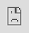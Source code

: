 Title: Never think about Python formatting again
Slug: python-formatting-with-black
Date: 2020-04-24 12:00
Category: Programming

At some point you realise that formatting your Python code is important.
You want your code to be readable, but what's the _right_ way to format it?
You recognise that it's much harder to read this:

```python
some_things = {"carrots": [1,2 ],
"apples":[
3,3, 3
], "pears": [] }
```

than it is to read this:

```python
some_things = {
    "carrots": [1, 2],
    "apples": [3, 3, 3],
    "pears": [],
}
```

or... wait should it be like this instead? Hmm...

```python
some_things = {
    "carrots": [1, 2],
    "apples":  [3, 3, 3],
    "pears":   [],
}
```

nah, nah, wait a sec maybe would be better if we kept in on one line to save space...

```python
some_things = {"carrots": [1, 2], "apples":  [3, 3, 3], "pears": []}
```

Umm, is that line too long though? We could do this for hours.

Formatting your code _is_ important, but it's easy to get lost in the details.
You want your code to look professional, but it can be a time-sink. It's easy to:

- spend time experimenting with different formatting styles
- spend ages twiddling with linter (eg. PyLint) rules, and then spend cumulative hours tweaking your code to make the linter stop yelling at you
- fight a co-worker to the death on top of a castle tower in a thunderstorm over the proper way to lay out brackets

This is all just incidental bullshit though. It's a distraction from your real work: laying out brackets one way or another isn't going to make your software run any better (but if the closing bracket isn't on its own new line then I'll gut you like the dog you are!).

Is there a way to avoid this mess? How can we get rid of all this incidental work?

### Give black a try

[Black](https://github.com/psf/black/) is a tool that auto-formats your Python code. You jut run black over all your .py files and the correct formatting is applied for you. It's like [prettier](https://prettier.io/), but for Python instead of JavaScript.

Importantly, Black has minimal configuration. You basically only get to choose the maximum line length that you want, and everything else is decided by the formatter. It's the "uncompromising Python code formatter". This means you don't get to choose what formatting style you use, but it also means you don't need to decide either: once you've adopted Black, you _never need to think about Python formatting again_. No more config files, no more arguing with your coworkers. Spend your time on more valuable things, like what your code is doing.

Is it safe to just run your whole codebase through this tool? I think so. Black compares the Python [abstract syntax tree](https://en.wikipedia.org/wiki/Abstract_syntax_tree) of the code before and after the changes, just to make sure it didn't change or break anything. In the last few jobs I've worked, I've walked in, made the case for Black (politely), and run it over the whole codebase. It's never caused any issues.

Here's some of the other benefits of Black:

- **Less work when coding**: all the time you spend manually formatting your code can now be spent writing more code, or thinking, or something.
- **More productive pull requests**: the person reviewing your code can't [bikeshed](https://en.wiktionary.org/wiki/bikeshedding) your formatting, because it's out of your hands - instead they'll need to actually look at what your code is doing.
- **Smaller diffs in source control**: there will be no formatting changes applied between commits, so the only changes left are meaningful ones. In addition, their formatting style is optimised around minimising diffs.
- **Keep the linter off your back**: if you are also using a linter like flake8, then black will help you avoid basic [PEP 8](https://www.python.org/dev/peps/pep-0008/) errors.
- **Auto format on save in your IDE**: This one is huuuuge. You can set up black to reformat your code _as you write it_. I've found this helps me write code much faster.

### Running black

You have to install it.

```bash
pip install black
```

Then you run it with a path as an argument

```bash
black .
```

Then it mangles all of your code!

```text
reformatted /home/matt/code/redbubble/colors.py
reformatted /home/matt/code/redbubble/fuzzer.py
reformatted /home/matt/code/redbubble/image.py
reformatted /home/matt/code/redbubble/sierpinski.py
All done! ✨ 🍰 ✨
4 files reformatted, 2 files left unchanged.
```

You can mess around a little bit with the line length config, or using pyproject.toml, but that's basically it.

If you're running CI and you want to check for correct formatting, you can use

```bash
black --check .
```

It returns exit code 0 if the formatting is correct, and exit code 1 if it's not.

### Format on save

Format on save is incredible, it's been a big productivity boost for me. In VSCode you can add the following settings to format on save with black:

```json
{
  "python.formatting.provider": "black",
  "editor.formatOnSave": true
}
```

I don't know about other editors, but I've set this up in PyCharm as well. Once that's done then any save will format the document. Here's an example:

<div class="loom-embed"><iframe src="https://www.loom.com/embed/a5914312a4ff44d188f019bb63e19bf7" frameborder="0" webkitallowfullscreen mozallowfullscreen allowfullscreen style="position: absolute; top: 0; left: 0; width: 100%; height: 100%;"></iframe></div>

### Limitations

Black is a just formatter, not a linter, so it does not do some linting functions. It will not complain about unused variables, imports and other linty stuff.

It will also not do import sorting like [isort](https://github.com/timothycrosley/isort). In fact, Black and isort can fight over how imports should be formatted, if you're running both of them. You can resolve it by running isort then black, or vice versa, but it can make CI tests a little awkward.

Finally, it's "in beta", which as far as I can tell just means "you should expect some formatting to change in the future".

### Summary

Black is awesome, it'll save you time and brain cycles, go forth and use it on all your Python code.
